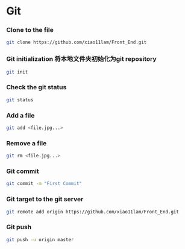 # Git

### Clone to the file
```sh
git clone https://github.com/xiao11lam/Front_End.git
```

### Git initialization 将本地文件夹初始化为git repository
```sh
git init
```


### Check the git status 
```sh
git status
```
### Add a file
```sh
git add <file.jpg...>
```
### Remove a file 
```sh
git rm <file.jpg...>
```

### Git commit
```sh
git commit -m "First Commit"
```
### Git target to the git server
```sh
git remote add origin https://github.com/xiao11lam/Front_End.git
```

### Git push
```sh
git push -u origin master
```










